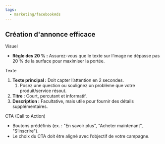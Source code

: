 ```yaml
---
tags:
  - marketing/facebookAds
---
```






## Création d'annonce efficace

Visuel
- **Règle des 20 % :** Assurez-vous que le texte sur l’image ne dépasse pas 20 % de la surface pour maximiser la portée.

 Texte
1. **Texte principal :** Doit capter l’attention en 2 secondes. 
	1. Posez une question ou soulignez un problème que votre produit/service résout.
2. **Titre :** Court, percutant et informatif.
3. **Description :** Facultative, mais utile pour fournir des détails supplémentaires.

CTA (Call to Action)
- Boutons prédéfinis (ex. : "En savoir plus", "Acheter maintenant", "S’inscrire").
- Le choix du CTA doit être aligné avec l’objectif de votre campagne.